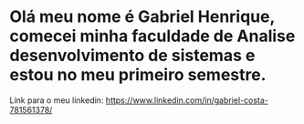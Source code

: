 # Olá meu nome é Gabriel Henrique, comecei minha faculdade de Analise desenvolvimento de sistemas e estou no meu primeiro semestre. 

Link para o meu linkedin: https://www.linkedin.com/in/gabriel-costa-781561378/
